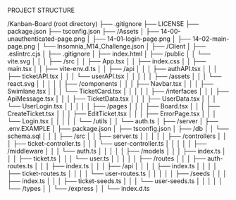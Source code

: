 PROJECT STRUCTURE

/Kanban-Board  (root directory)
├── .gitignore
├── LICENSE
├── package.json
├── tsconfig.json
├── /Assets
│   ├── 14-00-unauthenticated-page.png
│   ├── 14-01-login-page.png
│   ├── 14-02-main-page.png
│   └── Insomnia_M14_Challenge.json
│
├── /Client
│   ├── .eslintrc.cjs
│   ├── .gitignore
│   ├── index.html
│   ├── /public
│   │   └── vite.svg
│   │
│   ├── /src
│   │   ├── App.tsx
│   │   ├── index.css
│   │   ├── main.tsx
│   │   ├── vite-env.d.ts
│   │   ├── /api
│   │   │   ├── authAPI.tsx
│   │   │   ├── ticketAPI.tsx
│   │   │   └── userAPI.tsx
│   │   │
│   │   ├── /assets
│   │   │   └── react.svg
│   │   │
│   │   ├── /components
│   │   │   ├── Navbar.tsx
│   │   │   ├── Swimlane.tsx
│   │   │   └── TicketCard.tsx
│   │   │
│   │   ├── /interfaces
│   │   │   ├── ApiMessage.tsx
│   │   │   ├── TicketData.tsx
│   │   │   ├── UserData.tsx
│   │   │   └── UserLogin.tsx
│   │   │
│   │   ├── /pages
│   │   │   ├── Board.tsx
│   │   │   ├── CreateTicket.tsx
│   │   │   ├── EditTicket.tsx
│   │   │   ├── ErrorPage.tsx
│   │   │   └── Login.tsx
│   │   │
│   │   └── /utils
│   │       └── auth.ts
│
├── /server
│   ├── .env.EXAMPLE
│   ├── package.json
│   ├── tsconfig.json
│   ├── /db
│   │   └── schema.sql
│   │
│   ├── /src
│   │   ├── server.ts
│   │   │
│   │   ├── /controllers
│   │   │   ├── ticket-controller.ts
│   │   │   └── user-controller.ts
│   │   │
│   │   ├── /middleware
│   │   │   └── auth.ts
│   │   │
│   │   ├── /models
│   │   │   ├── index.ts
│   │   │   ├── ticket.ts
│   │   │   └── user.ts
│   │   │
│   │   ├── /routes
│   │   │   ├── auth-routes.ts
│   │   │   ├── index.ts
│   │   │   ├── /api
│   │   │   │   ├── index.ts
│   │   │   │   ├── ticket-routes.ts
│   │   │   │   └── user-routes.ts
│   │   │
│   │   ├── /seeds
│   │   │   ├── index.ts
│   │   │   ├── ticket-seeds.ts
│   │   │   └── user-seeds.ts
│   │   │
│   │   └── /types
│   │       └── /express
│   │           └── index.d.ts